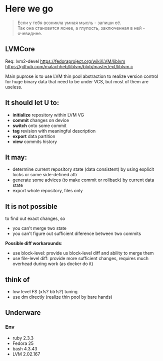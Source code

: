 # Here we go

> Если у тебя возникла умная мысль - запиши её.  
> Так она становится яснее, а глупость, заключенная в ней - очевиднее.  

## LVMCore
Req: lvm2-devel
https://fedoraproject.org/wiki/LVM/liblvm
https://github.com/malachheb/liblvm/blob/master/ext/liblvm.c 

Main puprose is to use LVM thin pool abstraction to realize version control for huge binary data that need to be under VCS, but most of them are useless.  
## It should let U to:
- **initialize** repository within LVM VG  
- **commit** changes on device  
- **switch** onto some commit  
- **tag** revision with meaningful description  
- **export** data partition  
- **view** commits history  

## It may:
- determine current repository state (data consistent) by using explicit locks or some side-defined attr
- generate some advices (to make commit or rollback) by current data state
- export whole repository, files only

## It is not possible
to find out exact changes, so
- you can't merge two state
- you can't figure out sufficient diference between two commits

**Possible diff workarounds**:  
- use block-level: provide us block-level diff and ability to merge them  
- use file-level diff: provide more sufficient changes, requires much overhead during work (as docker do it)  

## think of
- low level FS (xfs? btrfs?) tuning  
- use dm directly (realize thin pool by bare hands)  

## Underware

### Env
- ruby 2.3.3
- Fedora 25
- bash 4.3.43
- LVM 2.02.167

